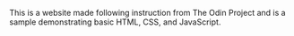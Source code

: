 This is a website made following instruction from The Odin Project and is a sample demonstrating basic HTML, CSS, and JavaScript.